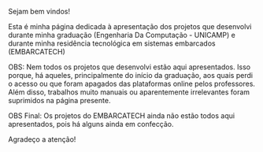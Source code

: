 Sejam bem vindos!

Esta é minha página dedicada à apresentação dos projetos que desenvolvi durante minha graduação (Engenharia Da Computação - UNICAMP) e durante minha residência tecnológica em sistemas embarcados (EMBARCATECH)

OBS: Nem todos os projetos que desenvolvi estão aqui apresentados. Isso porque, há aqueles, principalmente do início da graduação, aos quais perdi o acesso ou que foram apagados das plataformas online pelos professores. Além disso, trabalhos muito manuais ou aparentemente irrelevantes foram suprimidos na página presente.

OBS Final: Os projetos do EMBARCATECH ainda não estão todos aqui apresentados, pois há alguns ainda em confecção.

Agradeço a atenção!

